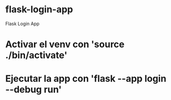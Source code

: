 # flask-login-app
Flask Login App

# Activar el venv con 'source ./bin/activate'

# Ejecutar la app con 'flask --app login --debug run'